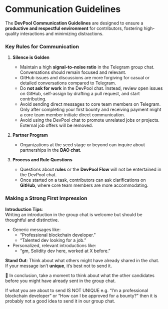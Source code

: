 # Communication Guidelines

The **DevPool Communication Guidelines** are designed to ensure a **productive and respectful environment** for contributors, fostering high-quality interactions and minimizing distractions.

### **Key Rules for Communication**

1.  **Silence is Golden**

    * Maintain a high **signal-to-noise ratio** in the Telegram group chat. Conversations should remain focused and relevant.
    * GitHub issues and discussions are more forgiving for casual or detailed conversations compared to Telegram.
    * Do **not ask for work** in the DevPool chat. Instead, review open issues on GitHub, self-assign by drafting a pull request, and start contributing.
    * Avoid sending direct messages to core team members on Telegram. Only after completing your first bounty and receiving payment might a core team member initiate direct communication.
    * Avoid using the DevPool chat to promote unrelated jobs or projects. External job offers will be removed.


2.  &#x20;**Partner Program**

    * Organizations at the seed stage or beyond can inquire about partnerships in the **DAO chat**.


3. **Process and Rule Questions**
   * Questions about **rules** or the **DevPool Flow** will not be entertained in the DevPool chat.
   * Once started on a task, contributors can ask clarifications on **GitHub**, where core team members are more accommodating.

### **Making a Strong First Impression**

**Introduction Tips**:\
Writing an introduction in the group chat is welcome but should be thoughtful and distinctive.

* Generic messages like:
  * “Professional blockchain developer.”
  * “Talented dev looking for a job.”
* Personalized, relevant introductions like:
  * “gm, Solidity dev here, worked at X before.”

**Stand Out**: Think about what others might have already shared in the chat. If your message isn’t **unique**, it’s best not to send it.

🧠 In conclusion, take a moment to think about what the other candidates before you might have already sent in the group chat.

If what you are about to send IS NOT UNIQUE e.g. “I’m a professional blockchain developer” or “How can I be approved for a bounty?” then it is probably not a good idea to send it in our group chat.


